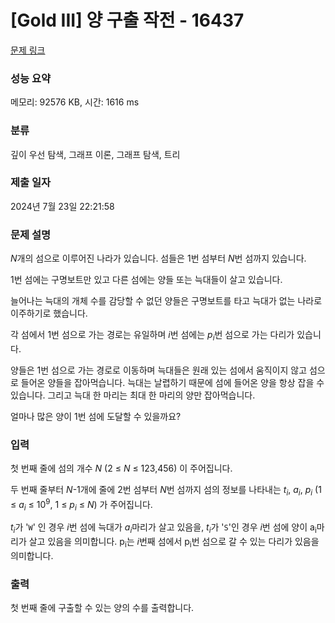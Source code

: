 # [Gold III] 양 구출 작전 - 16437 

[문제 링크](https://www.acmicpc.net/problem/16437) 

### 성능 요약

메모리: 92576 KB, 시간: 1616 ms

### 분류

깊이 우선 탐색, 그래프 이론, 그래프 탐색, 트리

### 제출 일자

2024년 7월 23일 22:21:58

### 문제 설명

<p><em>N</em>개의 섬으로 이루어진 나라가 있습니다. 섬들은 1번 섬부터 <em>N</em>번 섬까지 있습니다.</p>

<p>1번 섬에는 구명보트만 있고 다른 섬에는 양들 또는 늑대들이 살고 있습니다.</p>

<p>늘어나는 늑대의 개체 수를 감당할 수 없던 양들은 구명보트를 타고 늑대가 없는 나라로 이주하기로 했습니다.</p>

<p>각 섬에서 1번 섬으로 가는 경로는 유일하며 <em>i</em>번 섬에는 <em>p</em><sub><em>i</em></sub>번 섬으로 가는 다리가 있습니다. </p>

<p>양들은 1번 섬으로 가는 경로로 이동하며 늑대들은 원래 있는 섬에서 움직이지 않고 섬으로 들어온 양들을 잡아먹습니다. 늑대는 날렵하기 때문에 섬에 들어온 양을 항상 잡을 수 있습니다. 그리고 늑대 한 마리는 최대 한 마리의 양만 잡아먹습니다.</p>

<p>얼마나 많은 양이 1번 섬에 도달할 수 있을까요?</p>

### 입력 

 <p>첫 번째 줄에 섬의 개수 <em>N</em> (2 ≤ <em>N</em> ≤ 123,456) 이 주어집니다.</p>

<p>두 번째 줄부터 <em>N</em>-1개에 줄에 2번 섬부터 <em>N</em>번 섬까지 섬의 정보를 나타내는 <em>t<sub>i</sub></em>, <em>a<sub>i</sub></em>, <em>p<sub>i</sub></em> (1 ≤ <em>a<sub>i</sub></em> ≤ 10<sup>9</sup>, 1 ≤ <em>p<sub>i</sub></em> ≤ <em>N</em>) 가 주어집니다.</p>

<p><em>t<sub>i</sub></em>가 '<code>W</code>' 인 경우 <em>i</em>번 섬에 늑대가 <em>a<sub>i</sub></em>마리가 살고 있음을, <em>t<sub>i</sub></em>가 '<code>S</code>'인 경우 <em>i</em>번 섬에 양이 a<sub>i</sub>마리가 살고 있음을 의미합니다. p<sub>i</sub>는 <em>i</em>번째 섬에서 p<sub>i</sub>번 섬으로 갈 수 있는 다리가 있음을 의미합니다.</p>

### 출력 

 <p>첫 번째 줄에 구출할 수 있는 양의 수를 출력합니다.</p>

